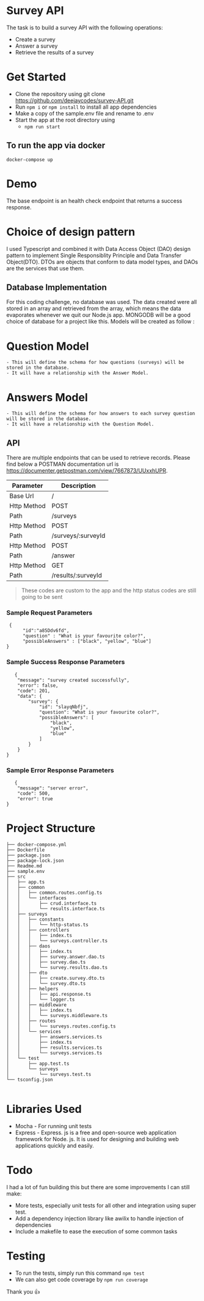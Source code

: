 # Survey API

The task is to build a survey API with the following operations:
 - Create a survey
 - Answer a survey
 - Retrieve the results of a survey

# Get Started

- Clone the repository using git clone https://github.com/deejaycodes/survey-API.git
- Run `npm i` or `npm install` to install all app dependencies
- Make a copy of the sample.env file and rename to .env
- Start the app at the root directory using
  - `npm run start`

## To run the app via docker

```
docker-compose up

```
# Demo

The base endpoint is an health check endpoint that returns a success response.

# Choice of design pattern
I used Typescript and combined it with Data Access Object (DAO) design pattern to implement Single Responsiblity Principle and Data Transfer Object(DTO).
DTOs are objects that conform to data model types, and DAOs are the services that use them.

## Database Implementation
For this coding challenge, no database was used. The data created were all stored in an array and retrieved from the array, which means the data evaporates whenever we quit our Node.js app.
MONGODB will be a good choice of database for a project like this.
Models will be created as follow : 
 # Question Model 
 	- This will define the schema for how questions (surveys) will be stored in the database.
	- It will have a relationship with the Answer Model.
 # Answers Model
 	- This will define the schema for how answers to each survey question will be stored in the database.
	- It will have a relationship with the Question Model.
	

## API

There are multiple endpoints that can be used to retrieve records. Please find below a POSTMAN documentation url is <a href="https://documenter.getpostman.com/view/7667873/UUxxhUPR">https://documenter.getpostman.com/view/7667873/UUxxhUPR</a>.

| Parameter   | Description                                 |
| ----------- | ------------------------------------------- |
| Base Url    |  / 
| Http Method | POST                                        |
| Path        | /surveys                                    |
| Http Method | POST                                        |
| Path        | /surveys/:surveyId                          |
| Http Method | POST                                        |
| Path        | /answer                                     |
| Http Method | GET                                         |
| Path        | /results/:surveyId                          |

> These codes are custom to the app and the http status codes are still going to be sent

### Sample Request Parameters
```
 {
	  "id":"a85Ddv6fd",
	  "question" : "What is your favourite color?",
	  "possibleAnswers" : ["black", "yellow", "blue"]
}
```

### Sample Success Response Parameters

```
   {
    "message": "survey created successfully",
    "error": false,
    "code": 201,
    "data": {
        "survey": {
            "id": "slayqNbfj",
            "question": "What is your favourite color?",
            "possibleAnswers": [
                "black",
                "yellow",
                "blue"
            ]
        }
    }
}
```

### Sample Error Response Parameters

```
   {
    "message": "server error",
    "code": 500,
    "error": true
}
```

# Project Structure

```
├── docker-compose.yml
├── Dockerfile
├── package.json
├── package-lock.json
├── Readme.md
├── sample.env
├── src
│   ├── app.ts
│   ├── common
│   │   ├── common.routes.config.ts
│   │   └── interfaces
│   │       ├── crud.interface.ts
│   │       └── results.interface.ts
│   ├── surveys
│   │   ├── constants
│   │   │   └── http-status.ts
│   │   ├── controllers
│   │   │   ├── index.ts
│   │   │   └── surveys.controller.ts
│   │   ├── daos
│   │   │   ├── index.ts
│   │   │   ├── survey.answer.dao.ts
│   │   │   ├── survey.dao.ts
│   │   │   └── survey.results.dao.ts
│   │   ├── dto
│   │   │   ├── create.survey.dto.ts
│   │   │   └── survey.dto.ts
│   │   ├── helpers
│   │   │   ├── api.response.ts
│   │   │   └── logger.ts
│   │   ├── middleware
│   │   │   ├── index.ts
│   │   │   └── surveys.middleware.ts
│   │   ├── routes
│   │   │   └── surveys.routes.config.ts
│   │   └── services
│   │       ├── answers.services.ts
│   │       ├── index.ts
│   │       ├── results.services.ts
│   │       └── surveys.services.ts
│   └── test
│       ├── app.test.ts
│       └── surveys
│           └── surveys.test.ts
└── tsconfig.json
 	
```
# Libraries Used

- Mocha - For running unit tests
- Express - Express. js is a free and open-source web application framework for Node. js.
 It is used for designing and building web applications quickly and easily.
 

# Todo

I had a lot of fun building this but there are some improvements I can still make:

- More tests, especially  unit tests for all other  and integration using super test.
- Add a dependency injection library like awilix to handle injection of dependencies
- Include a makefile to ease the execution of some common tasks

# Testing

- To run the tests, simply run this command `npm test`
- We can also get code coverage by `npm run coverage`

Thank you 👍
